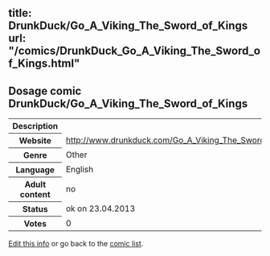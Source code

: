 title: DrunkDuck/Go_A_Viking_The_Sword_of_Kings
url: "/comics/DrunkDuck_Go_A_Viking_The_Sword_of_Kings.html"
---
Dosage comic DrunkDuck/Go_A_Viking_The_Sword_of_Kings
-----------------------------------------

<p id="msg"></p>
<script type="text/javascript">
if (window.location.search === '?edit_info_mail=sent_ok') {
  var elem = document.getElementById("msg");
  elem.innerHTML = 'Edited information sucessfully sent.';
  elem.className = 'ok';
}
</script>
<table class="comicinfo">
<tr>
<th>Description</th><td></td>
</tr>
<tr>
<th>Website</th><td><a href="http://www.drunkduck.com/Go_A_Viking_The_Sword_of_Kings/">http://www.drunkduck.com/Go_A_Viking_The_Sword_of_Kings/</a></td>
</tr>
<tr>
<th>Genre</th><td>Other</td>
</tr>
<tr>
<th>Language</th><td>English</td>
</tr>
<tr>
<th>Adult content</th><td>no</td>
</tr>
<tr>
<th>Status</th><td>ok on 23.04.2013</td>
</tr>
<tr>
<th>Votes</th><td>0</td>
</tr>
</table>

[Edit this info](DrunkDuck_Go_A_Viking_The_Sword_of_Kings_edit.html) or go back to the [comic list](../comic-index.html).
